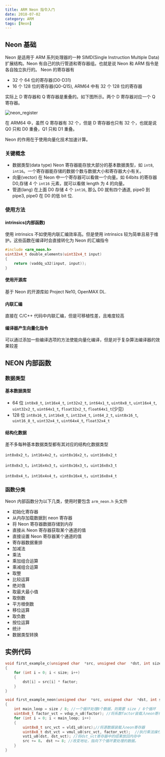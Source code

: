 ```yaml
---
title: ARM Neon 指令入门
date: 2018-07-02
category: ARM
tags: [Neon]
---
```


## Neon 基础

Neon 是适用于 ARM 系列处理器的一种 SIMD(Single Instruction Multiple Data)扩展结构。Neon 有自己的执行管道和寄存器组。也就是说 Neon 和 ARM 指令是各自独立执行的。 Neon 的寄存器有

- 32 个 64 位的寄存器(D0-D31)
- 16 个 128 位的寄存器(Q0-Q15), ARM64 中有 32 个 128 位的寄存器

实际上 D 寄存器和 Q 寄存器是重叠的。如下图所示。两个 D 寄存器对应一个 Q 寄存器。

![neon_register](/image/neon_register.jpg)

在 ARM64 中，虽然 Q 寄存器有 32 个，但是 D 寄存器也只有 32 个，也就是说 Q0 只和 D0 重叠，Q1 只和 D1 重叠。

Neon 的作用在于使用向量化技术加速计算。

### 关键概念

- 数据类型(data type)
    Neon 寄存器能存放大部分的基本数据类型，如 `int8`, `int16`。一个寄存器能存储的数据个数与数据大小和寄存器大小有关。
- 向量(vector)
    在 Neon 中一个寄存器可以看做一个向量。如 64bits 的寄存器 D0,存储 4 个 `int16` 元素，就可以看做 length 为 4 的向量。
- 管道(lang)
    在上面 D0 存储 4 个 `int16`, 那么 D0 就有四个通道, pipe0 到 pipe3, pipe0 在 D0 的低 bit 位.

### 使用方法

#### intrinsics(内部函数)

使用 intrinsics 不如使用内联汇编效率高。但是使用 intrinsics 较为简单且易于维护。这些函数在编译时会直接转化为 Neon 的汇编指令

```C++
#include <arm_neon.h>
uint32x4_t double_elements(uint32x4_t input)
{
    return (vaddq_u32(input, input));
}
```

#### 使用开源库

基于 Neon 的开源库如 Project Ne10, OpenMAX DL.

#### 内联汇编

直接在 C/C++ 代码中内联汇编，但是可移植性差，且难度较高

#### 编译器产生向量化指令

可以通过添加一些编译选项的方法使能向量化编译，但是对于复杂算法编译器的效果较差

## NEON 内部函数

### 数据类型

#### 基本数据类型

- 64 位
    `int8x8_t`, `int16x4_t`, `int32x2_t`, `int64x1_t`,
    `uint8x8_t`, `uint16x4_t`, `uint32x2_t`, `uint64x1_t`,
    `float32x2_t`, `float64x1_t`(少见)
- 128 位
    `int8x16_t`, `int16x8_t`, `int32x4_t`, `int64_2_t`,
    `uint8x16_t`, `uint16_8_t`, `uint32x4_t`, `uint64x4_t`,
    `float32x4_t`

#### 结构化数据

差不多每种基本数据类型都有其对应的结构化数据类型

`int8x8x2_t`，`int16x4x2_t`，`uint8x16x2_t`，`uint16x8x2_t`

`int8x8x3_t`，`int16x4x3_t`，`uint8x16x3_t`，`uint16x8x3_t`

`int8x8x4_t`，`int16x4x4_t`，`uint8x16x4_t`，`uint16x8x4_t`

### 函数分类

Neon 内部函数分为以下几类，使用时要包含 `arm_neon.h` 头文件

- 初始化寄存器
- 从内存加载数据到 neon 寄存器
- 将 Neon 寄存器数据存储到内存
- 直接从 Neon 寄存器获取某个通道的值
- 直接设置 Neon 寄存器某个通道的值
- 寄存器数据重排
- 加减法
- 乘法
- 乘加组合运算
- 乘减组合运算
- 取整
- 比较运算
- 绝对值
- 取最大最小值
- 取倒数
- 平方根倒数
- 移位运算
- 取负数
- 按位运算
- 统计
- 数据类型转换

## 实例代码

```C++
void first_example_c(unsigned char  *src, unsigned char  *dst, int size, unsigned char  factor)
{
    for (int i = 0; i < size; i++)
    {
        dst[i] = src[i] * factor;
    }
}

void first_example_neon(unsigned char  *src, unsigned char  *dst, int size, unsigned char  factor)
{
    int main_loop = size / 8; //一个循环处理8个数据，则需要 size / 8个循环
    uint8x8_t factor_vct = vdup_n_u8(factor); //将系数factor装载入neon寄存器
    for (int i = 0; i < main_loop; i++)
    {
        uint8x8_t src_vct = vld1_u8(src);//将源数据装载入neon寄存器
        uint8x8_t dst_vct = vmul_u8(src_vct, factor_vct);  //执行乘法操作，且将结果放入dst_vct寄存器中
        vst1_u8(dst, dst_vct); //将dst_vct寄存器中的结果放回内存中
        src += 8， dst += 8; //改变地址，指向下个循环要处理的数据。
    }
}
```
